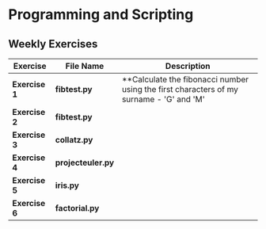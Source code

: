 # Programming and Scripting
## Weekly Exercises

Exercise|File Name|Description
--------|---------|-----------
**Exercise 1**|**fibtest.py**|**Calculate the fibonacci number using the first characters of my surname - 'G' and 'M'
**Exercise 2**|**fibtest.py**|
**Exercise 3**|**collatz.py**|
**Exercise 4**|**projecteuler.py**|
**Exercise 5**|**iris.py**|
**Exercise 6**|**factorial.py**|
